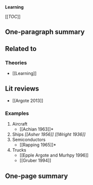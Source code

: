**Learning**

[[_TOC_]]

## One-paragraph summary

## Related to

### Theories
* [[Learning]]

## Lit reviews
* [[Argote 2013]]

### Examples
1. Aircraft
    * [[Achian 1963]]*
2. Ships
    *[[Asher 1956]]*
    *[[Wright 1936]]*
3. Semiconductors
    * [[Rapping 1965]]*
4. Trucks
    * [[Epple Argote and Murhpy 1996]]
    * [[Gruber 1994]]
 

## One-page summary
